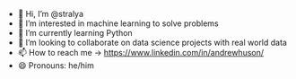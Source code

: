 - 👋 Hi, I’m @stralya
- 👀 I’m interested in machine learning to solve problems
- 🌱 I’m currently learning Python
- 💞️ I’m looking to collaborate on data science projects with real world data
- 📫 How to reach me -> https://www.linkedin.com/in/andrewhuson/
- 😄 Pronouns: he/him


<!---
stralya/stralya is a ✨ special ✨ repository because its `README.md` (this file) appears on your GitHub profile.
You can click the Preview link to take a look at your changes.
--->
